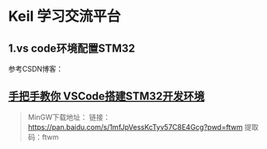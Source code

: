 # Keil 学习交流平台



## 1.vs code环境配置STM32

参考CSDN博客：

## [手把手教你 VSCode搭建STM32开发环境](https://blog.csdn.net/zhiyuan2021/article/details/124630072?ops_request_misc=%257B%2522request%255Fid%2522%253A%252233D0088E-C18C-4684-A8FB-AE07A3A3F129%2522%252C%2522scm%2522%253A%252220140713.130102334..%2522%257D&amp;request_id=33D0088E-C18C-4684-A8FB-AE07A3A3F129&amp;biz_id=0&amp;utm_medium=distribute.pc_search_result.none-task-blog-2~all~top_positive~default-1-124630072-null-null.142^v100^pc_search_result_base6&amp;utm_term=vscode%E9%85%8D%E7%BD%AEstm32%E5%BC%80%E5%8F%91%E7%8E%AF%E5%A2%83&amp;spm=1018.2)

> MinGW下载地址：
> 链接：https://pan.baidu.com/s/1mfJpVessKcTyv57C8E4Gcg?pwd=ftwm 
> 提取码：ftwm 

